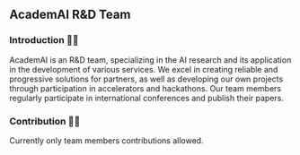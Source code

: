 ## AcademAI R&D Team

### Introduction 🙋‍♀️

AcademAI is an R&D team, specializing in the AI research and its application in the development of various services. We excel in creating reliable and progressive solutions for partners, as well as developing our own projects through participation in accelerators and hackathons. Our team members regularly participate in international conferences and publish their papers.

### Contribution 👩‍💻

Currently only team members contributions allowed.
